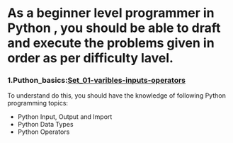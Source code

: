 # As a beginner level programmer in Python , you should be able to draft and execute the problems given in order as per difficulty lavel.

### 1.Puthon_basics:[Set_01-varibles-inputs-operators](https://github.com/satyaki94/Python_Program_01/blob/master/Set-01-Variable_input_output.md)
To understand do this, you should have the knowledge of following Python programming topics:
* Python Input, Output and Import
* Python Data Types
* Python Operators
